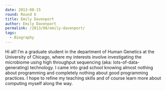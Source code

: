```yaml
---
date: 2013-08-15
round: Round 6
title: Emily Davenport
author: Emily Davenport
permalink: /2013/08/emily-davenport/
tags:
  - Biography
---
```

Hi all! I&#8217;m a graduate student in the department of Human Genetics at the University of Chicago, where my interests involve investigating the microbiome using high throughput sequencing (aka: lots-of-data-generating) technology. I came into grad school knowing almost nothing about programming and completely nothing about good programming practices. I hope to refine my teaching skills and of course learn more about computing myself along the way.
